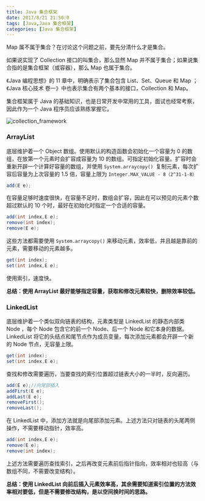 ```yaml
---
title: Java 集合框架
date: 2017/8/21 21:50:0
tags: [Java,Java 集合框架]
categories: [Java 集合框架]
---
```

Map 属不属于集合？在讨论这个问题之前，要先分清什么才是集合。
		
如果说实现了 Collection 接口的叫集合，那么显然 Map 并不属于集合；如果说集合指的是集合框架（或容器），那么 Map 也属于集合。
		
<!--more-->
		
《Java 编程思想》的 11 章中，明确表示了集合包含 List、Set、Queue 和 Map ；《Java 核心技术 卷一》中也表示集合有两个基本的接口，Collection 和 Map。
		
集合框架属于 Java 的基础知识，也是日常开发中常用的工具，面试也经常考察，因此作为一个 Java 程序员应该熟练掌握它。
		
![collection_framework](https://img.nekolr.com/images/2018/04/14/d2n.png)
		
### ArrayList
底层维护着一个 Object 数组。使用默认的构造函数会初始化一个容量为 0 的数组，在放第一个元素时会扩容成容量为 10 的数组。可指定初始化容量。扩容时会重新开辟一个计算好容量的数组，并使用 `System.arraycopy() `复制元素，每次扩容后容量为上次容量的 1.5 倍，容量上限为 `Integer.MAX_VALUE - 8（2^31-1-8）`
		
```java
add(E e);
```
在容量足够时速度很快，在容量不足时，数组会扩容，因此在可以预见的元素个数超过默认的 10 个时，最好在初始化时指定一个合适的容量。
		
```java
add(int index,E e);
remove(int index);
remove(E e);
```
这些方法都需要使用 `System.arraycopy()` 来移动元素，效率低，并且越是靠前的元素，需要移动的元素越多。
		
```java
get(int index);
set(int index,E e);
```
使用索引，速度快。
		
**总结：使用 ArrayList 最好能够指定容量，获取和修改元素较快，删除效率较低。**
		
### LinkedList
底层维护着一个类似双向链表的结构，元素类型是 LinkedList 的静态内部类 Node ，每个 Node 包含它的前一个 Node、后一个 Node 和它本身的数据。LinkedList 将它的头结点和尾节点作为成员变量，每次添加元素都会开辟一个新的 Node 节点，无容量上限。
		
```java
get(int index);
set(int index,E e);
```
查找和修改需要遍历，当要查找的索引位置超过链表大小的一半时，反向遍历。
		
```java
add(E e);//向尾部插入
addFirst(E e);
addLast(E e);
removeFirst();
removeLast();
```
在 LinkedList 中，添加方法就是向尾部添加元素。上述方法只对链表的头尾两侧操作，不需要移动指针，效率高。
		
```java
add(int index,E e);
remove(E e);
remove(int index);
```
上述方法需要遍历查找索引，之后再改变元素前后指针指向，效率相对也较高（与数组不同，不需要改变结构）。
		
**总结：使用 LinkedList 向前后插入元素效率高，其余需要知道索引位置的方法效率相对要低，但是不需要修改结构，是以空间换时间的思路。**  
